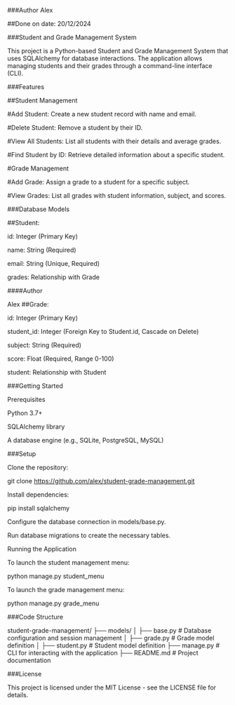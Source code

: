###Author
Alex

##Done on date:
20/12/2024

###Student and Grade Management System

This project is a Python-based Student and Grade Management System that uses SQLAlchemy for database interactions. The application allows managing students and their grades through a command-line interface (CLI).

###Features

##Student Management

#Add Student: Create a new student record with name and email.

#Delete Student: Remove a student by their ID.

#View All Students: List all students with their details and average grades.

#Find Student by ID: Retrieve detailed information about a specific student.

#Grade Management

#Add Grade: Assign a grade to a student for a specific subject.

#View Grades: List all grades with student information, subject, and scores.

###Database Models

##Student:

id: Integer (Primary Key)

name: String (Required)

email: String (Unique, Required)

grades: Relationship with Grade


####Author

Alex
##Grade:

id: Integer (Primary Key)

student_id: Integer (Foreign Key to Student.id, Cascade on Delete)

subject: String (Required)

score: Float (Required, Range 0-100)

student: Relationship with Student

###Getting Started

Prerequisites

Python 3.7+

SQLAlchemy library

A database engine (e.g., SQLite, PostgreSQL, MySQL)

###Setup

Clone the repository:

git clone https://github.com/alex/student-grade-management.git

Install dependencies:

pip install sqlalchemy

Configure the database connection in models/base.py.

Run database migrations to create the necessary tables.

Running the Application

To launch the student management menu:

python manage.py student_menu

To launch the grade management menu:

python manage.py grade_menu

###Code Structure

student-grade-management/
├── models/
│   ├── base.py         # Database configuration and session management
│   ├── grade.py        # Grade model definition
│   ├── student.py      # Student model definition
├── manage.py           # CLI for interacting with the application
├── README.md           # Project documentation


###License

This project is licensed under the MIT License - see the LICENSE file for details.

